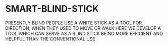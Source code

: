 # SMART-BLIND-STICK 

PRESENTLY BLIND PEOPLE USE A WHITE STICK AS A TOOL FOR DIRECTION, WHEN THEY USED TO MOVE OR WALK
HERE WE DEVELOP A TOOL WHICH CAN SERVE AS A BLIND STICK BEING MORE EFFICIENT AND HELPFUL THAN THE CONVENTIONAL USE

